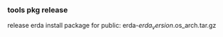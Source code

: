 <!--
 Copyright (c) 2021 Terminus, Inc.
 
 This program is free software: you can use, redistribute, and/or modify
 it under the terms of the GNU Affero General Public License, version 3
 or later ("AGPL"), as published by the Free Software Foundation.
 
 This program is distributed in the hope that it will be useful, but WITHOUT
 ANY WARRANTY; without even the implied warranty of MERCHANTABILITY or
 FITNESS FOR A PARTICULAR PURPOSE.
 
 You should have received a copy of the GNU Affero General Public License
 along with this program. If not, see <http://www.gnu.org/licenses/>.
-->

### tools pkg release
  release erda install package for public: erda-$erda_version.$os_arch.tar.gz

